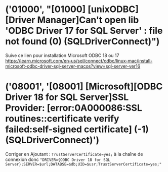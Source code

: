 # ('01000', "[01000] [unixODBC][Driver Manager]Can't open lib 'ODBC Driver 17 for SQL Server' : file not found (0) (SQLDriverConnect)")
Suive ce lien pour installation Microsoft ODBC 18 ou 17
https://learn.microsoft.com/en-us/sql/connect/odbc/linux-mac/install-microsoft-odbc-driver-sql-server-macos?view=sql-server-ver16


# ('08001', '[08001] [Microsoft][ODBC Driver 18 for SQL Server]SSL Provider: [error:0A000086:SSL routines::certificate verify failed:self-signed certificate] (-1) (SQLDriverConnect)')
 Corriger en Ajoutant : `TrustServerCertificate=yes;` à la chaîne de connexion
 donc `"DRIVER={ODBC Driver 18 for SQL Server};SERVER=$url;DATABSE=$db;UID=$usr;TrustServerCertificate=yes;"`


